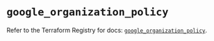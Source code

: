# `google_organization_policy`

Refer to the Terraform Registry for docs: [`google_organization_policy`](https://registry.terraform.io/providers/hashicorp/google-beta/6.45.0/docs/resources/google_organization_policy).
